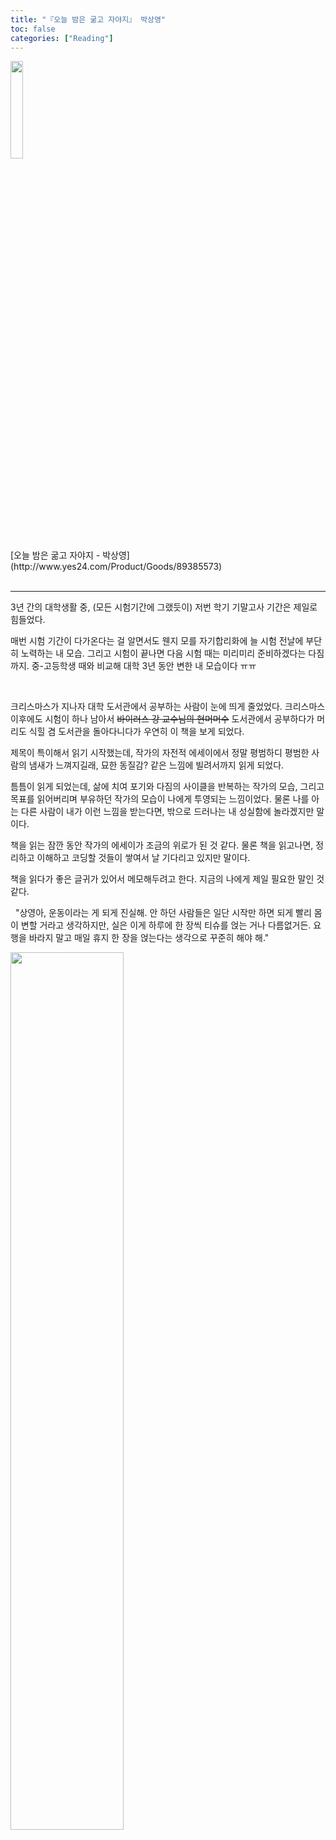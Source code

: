 ```yaml
---
title: "『오늘 밤은 굶고 자야지』 박상영"
toc: false
categories: ["Reading"]
---
```


<div class="img-wrapper" markdown="1">
<img src="http://image.yes24.com/goods/89385573/800x0" width="20%"><br>
[오늘 밤은 굶고 자야지 - 박상영](http://www.yes24.com/Product/Goods/89385573)
</div>

<br>
<hr>

3년 간의 대학생활 중, (모든 시험기간에 그랬듯이) 저번 학기 기말고사 기간은 제일로 힘들었다.

매번 시험 기간이 다가온다는 걸 알면서도 웬지 모를 자기합리화에 늘 시험 전날에 부단히 노력하는 내 모습. 그리고 시험이 끝나면 다음 시험 때는 미리미리 준비하겠다는 다짐까지. 중-고등학생 때와 비교해 대학 3년 동안 변한 내 모습이다 ㅠㅠ

<br>

크리스마스가 지나자 대학 도서관에서 공부하는 사람이 눈에 띄게 줄었었다. 크리스마스 이후에도 시험이 하나 남아서 ~~바이러스 강 교수님의 현머머수~~ 도서관에서 공부하다가 머리도 식힐 겸 도서관을 돌아다니다가 우연히 이 책을 보게 되었다.

제목이 특이해서 읽기 시작했는데, 작가의 자전적 에세이에서 정말 평범하디 평범한 사람의 냄새가 느껴지길래, 묘한 동질감? 같은 느낌에 빌려서까지 읽게 되었다.

틈틈이 읽게 되었는데, 삶에 치여 포기와 다짐의 사이클을 반복하는 작가의 모습, 그리고 목표를 읽어버리며 부유하던 작가의 모습이 나에게 투영되는 느낌이었다. 물론 나를 아는 다른 사람이 내가 이런 느낌을 받는다면, 밖으로 드러나는 내 성실함에 놀라겠지만 말이다.

책을 읽는 잠깐 동안 작가의 에세이가 조금의 위로가 된 것 같다. 물론 책을 읽고나면, 정리하고 이해하고 코딩할 것들이 쌓여서 날 기다리고 있지만 말이다.

책을 읽다가 좋은 글귀가 있어서 메모해두려고 한다. 지금의 나에게 제일 필요한 말인 것 같다.

<div class="statement">

&nbsp; "상영아, 운동이라는 게 되게 진실해. 안 하던 사람들은 일단 시작만 하면 되게 빨리 몸이 변할 거라고 생각하지만, 실은 이게 하루에 한 장씩 티슈를 얹는 거나 다름없거든. 요행을 바라지 말고 매일 휴지 한 장을 얹는다는 생각으로 꾸준히 해야 해."

</div>

<div class="img-wrapper" markdown="1">
<img src="http://image.yes24.com/momo/TopCate2998/MidCate001/299707520.jpg" width="60%">
</div>
